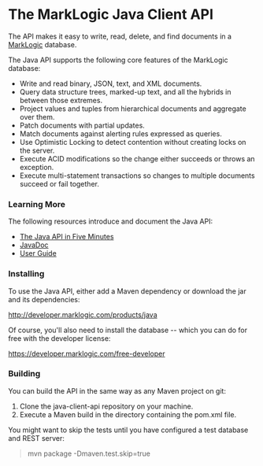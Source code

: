 # The MarkLogic Java Client API

The API makes it easy to write, read, delete, and find documents
in a [MarkLogic](http://developer.marklogic.com/) database.

The Java API supports the following core features of the MarkLogic database:

*  Write and read binary, JSON, text, and XML documents.
*  Query data structure trees, marked-up text, and all the hybrids in between those extremes.
*  Project values and tuples from hierarchical documents and aggregate over them.
*  Patch documents with partial updates.
*  Match documents against alerting rules expressed as queries. 
*  Use Optimistic Locking to detect contention without creating locks on the server.
*  Execute ACID modifications so the change either succeeds or throws an exception.
*  Execute multi-statement transactions so changes to multiple documents succeed or fail together.

### Learning More

The following resources introduce and document the Java API:

* [The Java API in Five Minutes](http://developer.marklogic.com/try/java/index)
* [JavaDoc](http://docs.marklogic.com/guide/java)
* [User Guide](http://docs.marklogic.com/javadoc/client/index.html)

### Installing

To use the Java API, either add a Maven dependency or download the jar and its dependencies:

http://developer.marklogic.com/products/java

Of course, you'll also need to install the database -- which you can do for free with
the developer license:

https://developer.marklogic.com/free-developer

### Building

You can build the API in the same way as any Maven project on git:

1. Clone the java-client-api repository on your machine.
2. Execute a Maven build in the directory containing the pom.xml file.  

You might want to skip the tests until you have configured a test database and REST server:

> mvn package -Dmaven.test.skip=true

